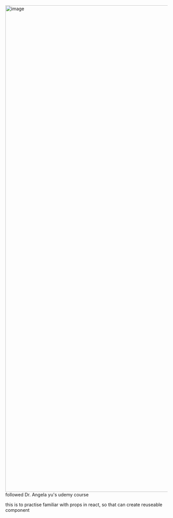 <img width="1512" alt="image" src="https://github.com/user-attachments/assets/0196d4a0-1574-4e0f-97d8-b9e858e96ed4" />
followed Dr. Angela yu's udemy course

this is to practise familiar with props in react, so that can create reuseable component
